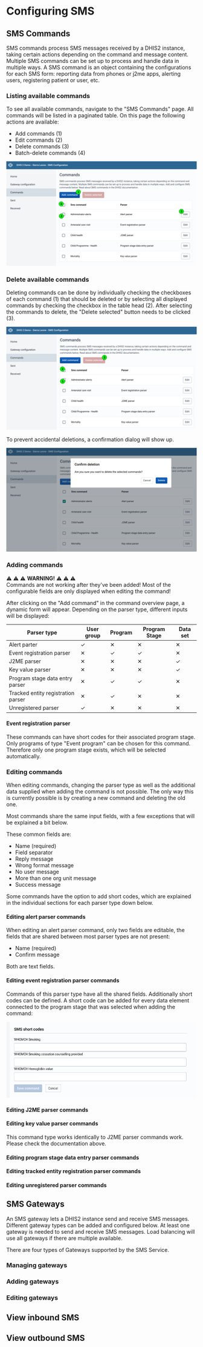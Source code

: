 # Configuring SMS
<!--DHIS2-SECTION-ID:sms-configuration-intro-->

## SMS Commands
<!--DHIS2-SECTION-ID:sms-configuration-commands-->

SMS commands process SMS messages received by a DHIS2 instance, taking certain
actions depending on the command and message content. Multiple SMS commands can
be set up to process and handle data in multiple ways. A SMS command is an
object containing the configurations for each SMS form: reporting data from
phones or j2me apps, alerting users, registering patient or user, etc.

### Listing available commands
<!--DHIS2-SECTION-ID:sms-configuration-commands-list-->

To see all available commands, navigate to the "SMS Commands" page.
All commands will be listed in a paginated table. On this page the following
actions are available:

* Add commands (1)
* Edit commands (2)
* Delete commands (3)
* Batch-delete commands (4)

![SMS Commands - List](resources/images/sms-configuration/commands-list.png)

### Delete available commands
<!--DHIS2-SECTION-ID:sms-configuration-commands-delete-->

Deleting commands can be done by individually checking the checkboxes of each
command (1) that should be deleted or by selecting all displayed commands by
checking the checkbox in the table head (2). After selecting the commands to
delete, the "Delete selected" button needs to be clicked (3).

![SMS Commands - Delete selection](resources/images/sms-configuration/commands-delete-selection.png)

To prevent accidental deletions, a confirmation dialog will show up.

![SMS Commands - Delete confirmation](resources/images/sms-configuration/commands-delete-confirmation.png)

### Adding commands
<!--DHIS2-SECTION-ID:sms-configuration-commands-add-->

&#9888; &#9888; &#9888; **WARNING!** &#9888; &#9888; &#9888;<br />
Commands are not working after they've been added!
Most of the configurable fields are only displayed when editing the command!

After clicking on the "Add command" in the command overview page, a dynamic
form will appear. Depending on the parser type, different inputs will be
displayed:

| Parser type | User group | Program | Program Stage | Data set |
|-|-|-|-|-|
| Alert parter | &#10003; | &#10005; | &#10005; | &#10005; |
| Event registration parser | &#10005; | &#10003; | &#10003; | &#10005; |
| J2ME parser | &#10005; | &#10005; | &#10005; | &#10003; |
| Key value parser | &#10005; | &#10005; | &#10005; | &#10003; |
| Program stage data entry parser | &#10005; | &#10003; | &#10003; | &#10005; |
| Tracked entity registration parser | &#10005; | &#10003; | &#10005; | &#10005; |
| Unregistered parser | &#10003; | &#10005; | &#10005; | &#10005; |

#### Event registration parser

These commands can have short codes for their associated program stage.
Only programs of type "Event program" can be chosen for this command.
Therefore only one program stage exists, which will be selected automatically.

### Editing commands
<!--DHIS2-SECTION-ID:sms-configuration-commands-edit-->

When editing commands, changing the parser type as well as the additional data
supplied when adding the command is not possible. The only way this is
currently possible is by creating a new command and deleting the old one.

Most commands share the same input fields, with a few exceptions that will be
explained a bit below.

These common fields are:

* Name (required)
* Field separator
* Reply message
* Wrong format message
* No user message
* More than one org unit message
* Success message

Some commands have the option to add short codes, which are explained in the
individual sections for each parser type down below.

#### Editing alert parser commands
<!--DHIS2-SECTION-ID:sms-configuration-commands-edit-alertparser-->

When editing an alert parser command, only two fields are editable, the fields
that are shared between most parser types are not present:

* Name (required)
* Confirm message

Both are text fields.

#### Editing event registration parser commands
<!--DHIS2-SECTION-ID:sms-configuration-commands-edit-parser-->

Commands of this parser type have all the shared fields.
Additionally short codes can be defined.
A short code can be added for every data element connected to the program stage
that was selected when adding the command:

![SMS Commands - Event registration parser short codes](resources/images/sms-configuration/commands-edit-eventregistrationparse-shortcodes.png)

#### Editing J2ME parser commands
<!--DHIS2-SECTION-ID:sms-configuration-commands-edit-parser-->

#### Editing key value parser commands
<!--DHIS2-SECTION-ID:sms-configuration-commands-edit-parser-->

This command type works identically to J2ME parser commands work. Please check
the documentation above.

#### Editing program stage data entry parser commands
<!--DHIS2-SECTION-ID:sms-configuration-commands-edit-parser-->

#### Editing tracked entity registration parser commands
<!--DHIS2-SECTION-ID:sms-configuration-commands-edit-parser-->

#### Editing unregistered parser commands
<!--DHIS2-SECTION-ID:sms-configuration-commands-edit-parser-->

## SMS Gateways
<!--DHIS2-SECTION-ID:sms-configuration-gateways-->

An SMS gateway lets a DHIS2 instance send and receive SMS messages. Different
gateway types can be added and configured below. At least one gateway is needed
to send and receive SMS messages. Load balancing will use all gateways if there
are multiple available.

There are four types of Gateways supported by the SMS Service.

### Managing gateways
<!--DHIS2-SECTION-ID:sms-configuration-gateways-manage-->

### Adding gateways
<!--DHIS2-SECTION-ID:sms-configuration-gateways-add-->

### Editing gateways
<!--DHIS2-SECTION-ID:sms-configuration-gateways-edit-->

## View inbound SMS
<!--DHIS2-SECTION-ID:sms-configuration-inbound-->

## View outbound SMS
<!--DHIS2-SECTION-ID:sms-configuration-outbound-->
